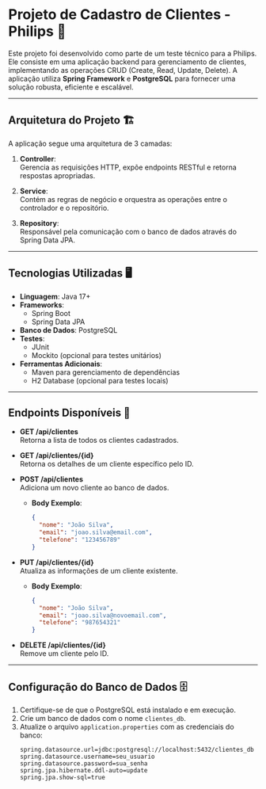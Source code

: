 
# Projeto de Cadastro de Clientes - Philips 🏥  

Este projeto foi desenvolvido como parte de um teste técnico para a Philips. Ele consiste em uma aplicação backend para gerenciamento de clientes, implementando as operações CRUD (Create, Read, Update, Delete). A aplicação utiliza **Spring Framework** e **PostgreSQL** para fornecer uma solução robusta, eficiente e escalável.

---

## Arquitetura do Projeto 🏗️  

A aplicação segue uma arquitetura de 3 camadas:  

1. **Controller**:  
   Gerencia as requisições HTTP, expõe endpoints RESTful e retorna respostas apropriadas.  

2. **Service**:  
   Contém as regras de negócio e orquestra as operações entre o controlador e o repositório.  

3. **Repository**:  
   Responsável pela comunicação com o banco de dados através do Spring Data JPA.  

---

## Tecnologias Utilizadas 🖥️  

- **Linguagem**: Java 17+  
- **Frameworks**:  
  - Spring Boot  
  - Spring Data JPA  
- **Banco de Dados**: PostgreSQL  
- **Testes**:  
  - JUnit  
  - Mockito (opcional para testes unitários)  
- **Ferramentas Adicionais**:  
  - Maven para gerenciamento de dependências  
  - H2 Database (opcional para testes locais)  

---

## Endpoints Disponíveis 🚀  

- **GET /api/clientes**  
  Retorna a lista de todos os clientes cadastrados.  

- **GET /api/clientes/{id}**  
  Retorna os detalhes de um cliente específico pelo ID.  

- **POST /api/clientes**  
  Adiciona um novo cliente ao banco de dados.  
  - **Body Exemplo**:  
    ```json
    {
      "nome": "João Silva",
      "email": "joao.silva@email.com",
      "telefone": "123456789"
    }
    ```

- **PUT /api/clientes/{id}**  
  Atualiza as informações de um cliente existente.  
  - **Body Exemplo**:  
    ```json
    {
      "nome": "João Silva",
      "email": "joao.silva@novoemail.com",
      "telefone": "987654321"
    }
    ```

- **DELETE /api/clientes/{id}**  
  Remove um cliente pelo ID.

---

## Configuração do Banco de Dados 🗄️  

1. Certifique-se de que o PostgreSQL está instalado e em execução.  
2. Crie um banco de dados com o nome `clientes_db`.  
3. Atualize o arquivo `application.properties` com as credenciais do banco:  
   ```properties
   spring.datasource.url=jdbc:postgresql://localhost:5432/clientes_db
   spring.datasource.username=seu_usuario
   spring.datasource.password=sua_senha
   spring.jpa.hibernate.ddl-auto=update
   spring.jpa.show-sql=true
